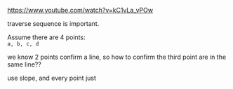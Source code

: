 https://www.youtube.com/watch?v=kC1vLa_vPOw


traverse sequence is important. 

Assume there are 4 points:    
    `a, b, c, d`
     
we know 2 points confirm a line, so how to confirm the third point are in the same line??

use slope, and every point just  